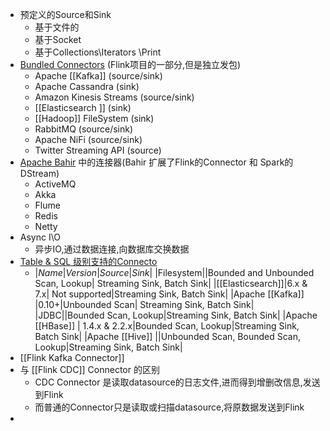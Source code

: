 - 预定义的Source和Sink
	- 基于文件的
	- 基于Socket
	- 基于Collections\\Iterators \\Print
- [Bundled Connectors](https://nightlies.apache.org/flink/flink-docs-release-1.14/docs/connectors/datastream/overview/) (Flink项目的一部分,但是独立发包)
	- Apache [[Kafka]] (source/sink)
	- Apache Cassandra (sink)
	- Amazon Kinesis Streams (source/sink)
	- [[Elasticsearch ]] (sink)
	- [[Hadoop]] FileSystem (sink)
	- RabbitMQ (source/sink)
	- Apache NiFi (source/sink)
	- Twitter Streaming API (source)
- [Apache Bahir](https://bahir.apache.org/) 中的连接器(Bahir 扩展了Flink的Connector 和 Spark的DStream)
	- ActiveMQ
	- Akka
	- Flume
	- Redis
	- Netty
- Async I\O
	- 异步IO,通过数据连接,向数据库交换数据
- [Table & SQL 级别支持的Connecto](https://nightlies.apache.org/flink/flink-docs-release-1.14/docs/connectors/table/overview/)
	- |*Name*|*Version*|*Source*|*Sink*|
	  |Filesystem||Bounded and Unbounded Scan, Lookup|	Streaming Sink, Batch Sink|
	  |[[Elasticsearch]]|6.x & 7.x|	Not supported|Streaming Sink, Batch Sink|
	  |Apache [[Kafka]] |0.10+|Unbounded Scan|	Streaming Sink, Batch Sink|
	  |JDBC||Bounded Scan, Lookup|Streaming Sink, Batch Sink|
	  |Apache [[HBase]] |	1.4.x & 2.2.x|Bounded Scan, Lookup|Streaming Sink, Batch Sink|
	  |Apache [[Hive]] ||Unbounded Scan, Bounded Scan, Lookup|Streaming Sink, Batch Sink|
- [[Flink Kafka Connector]]
- 与 [[Flink CDC]] Connector 的区别
	- CDC Connector 是读取datasource的日志文件,进而得到增删改信息,发送到Flink
	- 而普通的Connector只是读取或扫描datasource,将原数据发送到Flink
-